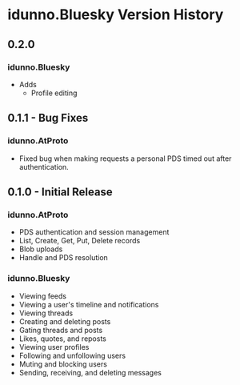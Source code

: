 # idunno.Bluesky Version History

## 0.2.0

### idunno.Bluesky

* Adds
  * Profile editing

## 0.1.1 - Bug Fixes

### idunno.AtProto

* Fixed bug when making requests a personal PDS timed out after authentication.

## 0.1.0 - Initial Release

### idunno.AtProto

* PDS authentication and session management
* List, Create, Get, Put, Delete records
* Blob uploads
* Handle and PDS resolution

### idunno.Bluesky

* Viewing feeds
* Viewing a user's timeline and notifications
* Viewing threads
* Creating and deleting posts
* Gating threads and posts
* Likes, quotes, and reposts
* Viewing user profiles
* Following and unfollowing users
* Muting and blocking users
* Sending, receiving, and deleting messages

